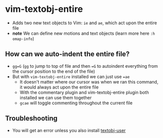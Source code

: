 # vim-textobj-entire
* Adds two new text objects to Vim: `ie` and `ae`, which act upon the entire file
* **note** We can define new motions and text objects (learn more here `:h omap-info`)

## How can we auto-indent the entire file?
* `gg=G` (`gg` to jump to top of file and then `=G` to autoindent everything from the cursor position to the end of the file)
* But with `vim-textobj-entire` installed we can just use `=ae`
  * It doesn't matter where our cursor was when we ran this command, it would always act upon the entire file
  * With the commentary plugin and vim-textobj-entire plugin both installed we can use them together
  * `gcae` will toggle commenting throughout the current file

## Troubleshooting
* You will get an error unless you also install <a href="https://vimawesome.com/plugin/textobj-user" target="_blank">textobj-user</a>
